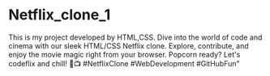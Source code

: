 # Netflix_clone_1
 This is my project developed by HTML,CSS.
 Dive into the world of code and cinema with our sleek HTML/CSS Netflix clone.
 Explore, contribute, and enjoy the movie magic right from your browser.
 Popcorn ready? Let's codeflix and chill! 🚀📺
 #NetflixClone #WebDevelopment #GitHubFun"
